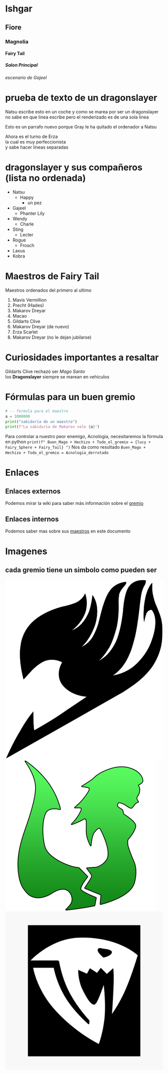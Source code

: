 # Ishgar 
## Fiore
### Magnolia
#### Fairy Tail
##### Salon Principal
###### escenario de Gajeel

# prueba de texto de un dragonslayer
Natsu escribe esto en un coche
y como se marea por ser un dragonslayer
no sabe en que linea escribe pero el renderizado 
es de una sola linea

Esto es un parrafo nuevo porque Gray le ha quitado el 
ordenador a Natsu

Ahora es el turno de Erza  
la cual es muy perfeccionista  
y sabe hacer lineas separadas

# dragonslayer y sus compañeros (lista no ordenada)
* Natsu
    * Happy
        * un pez
* Gajeel
    * Phanter Lily
* Wendy
    * Charle
* Sting
    * Lecter
* Rogue
    * Frosch
* Laxus
* Kobra

# Maestros de Fairy Tail
Maestros ordenados del primero al ultimo
1. Mavis Vermillion
2. Precht (Hades)
3. Makarov Dreyar
4. Macao
5. Gildarts Clive
6. Makarov Dreyar (de nuevo)
7. Erza Scarlet
8. Makarov Dreyar (no le dejan jubilarse)

# Curiosidades importantes a resaltar
Gildarts Clive rechazó ser *Mago Santo*  
los **Dragonslayer** siempre se marean en vehiculos

# Fórmulas para un buen gremio
```python
# -- formula para el maestro
a = 1000000
print("sabiduría de un maestro")
print(f"La sabiduría de Makarov vale {a}")
```
Para controlar a nuestro peor enemigo, Acnologia, necesitaremos la fórmula en python `print(f" Buen_Mago + Hechizo + Todo_el_gremio = {lucy + Fairy_Sphere + Fairy_Tail} ")` Nos da como resultado `Buen_Mago + Hechizo + Todo_el_gremio = Acnologia_derrotado`

# Enlaces
## Enlaces externos
Podemos mirar la wiki para saber más información sobre el [gremio](https://fairytail.fandom.com/es/wiki/Fairy_Tail)  
## Enlaces internos
Podemos saber mas sobre sus [maestros](#Maestros-de-Fairy-Tail) en este documento  

# Imagenes
## cada gremio tiene un simbolo como pueden ser
![](Fairy_Tail_symbol.png)
![](Lamia_Scale.png)
![](sabertooth.jpg)




